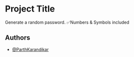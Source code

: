 
# Project Title
Generate a random password.
✅Numbers & Symbols included

## Authors
- [@ParthKarandikar](https://github.com/ParthKarandikar)

